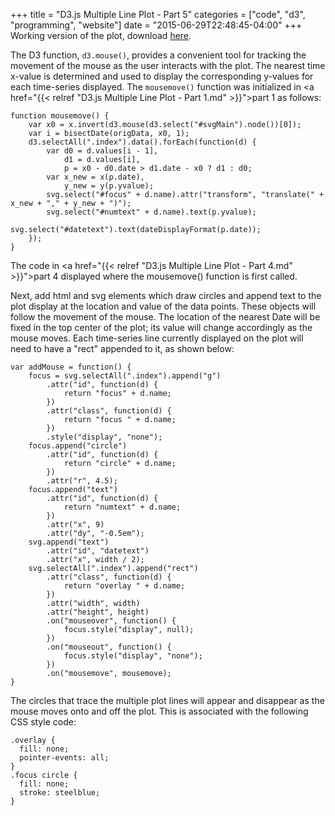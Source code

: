 +++
title = "D3.js Multiple Line Plot - Part 5"
categories = ["code", "d3", "programming", "website"]
date = "2015-06-29T22:48:45-04:00"
+++
Working version of the plot, download <a href="https://cdn.thebubbleindex.com/Docs/plot_working_07272015.zip">here</a>.

The D3 function, <code>d3.mouse()</code>, provides a convenient tool for tracking the movement of the mouse as the user interacts with the plot. The nearest time x-value is determined and used to display the corresponding y-values for each time-series displayed. The <code>mousemove()</code> function was initialized in <a href="{{< relref "D3.js Multiple Line Plot - Part 1.md" >}}">part 1</a> as follows:
<pre><code>function mousemove() {
    var x0 = x.invert(d3.mouse(d3.select("#svgMain").node())[0]);
    var i = bisectDate(origData, x0, 1);
    d3.selectAll(".index").data().forEach(function(d) {
        var d0 = d.values[i - 1],
            d1 = d.values[i],
            p = x0 - d0.date &gt; d1.date - x0 ? d1 : d0;
        var x_new = x(p.date),
            y_new = y(p.yvalue);
        svg.select("#focus" + d.name).attr("transform", "translate(" + x_new + "," + y_new + ")");
        svg.select("#numtext" + d.name).text(p.yvalue);
				svg.select("#datetext").text(dateDisplayFormat(p.date));
    });
}
</code></pre>
The code in <a href="{{< relref "D3.js Multiple Line Plot - Part 4.md" >}}">part 4</a> displayed where the mousemove() function is first called.

Next, add html and svg elements which draw circles and append text to the plot display at the location and value of the data points. These objects will follow the movement of the mouse. The location of the nearest Date will be fixed in the top center of the plot; its value will change accordingly as the mouse moves. Each time-series line currently displayed on the plot will need to have a "rect" appended to it, as shown below:
<pre><code>var addMouse = function() {
    focus = svg.selectAll(".index").append("g")
        .attr("id", function(d) {
            return "focus" + d.name;
        })
        .attr("class", function(d) {
            return "focus " + d.name;
        })
        .style("display", "none");
    focus.append("circle")
        .attr("id", function(d) {
            return "circle" + d.name;
        })
        .attr("r", 4.5);
    focus.append("text")
        .attr("id", function(d) {
            return "numtext" + d.name;
        })
        .attr("x", 9)
        .attr("dy", "-0.5em");
    svg.append("text")
        .attr("id", "datetext")
        .attr("x", width / 2);
    svg.selectAll(".index").append("rect")
        .attr("class", function(d) {
            return "overlay " + d.name;
        })
        .attr("width", width)
        .attr("height", height)
        .on("mouseover", function() {
            focus.style("display", null);
        })
        .on("mouseout", function() {
            focus.style("display", "none");
        })
        .on("mousemove", mousemove);
}
</code></pre>
The circles that trace the multiple plot lines will appear and disappear as the mouse moves onto and off the plot. This is associated with the following CSS style code:
<pre><code>.overlay {
  fill: none;
  pointer-events: all;
}
.focus circle {
  fill: none;
  stroke: steelblue;
}
</code></pre>
